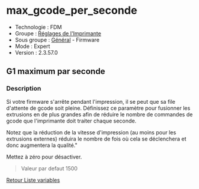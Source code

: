 # max_gcode_per_seconde

* Technologie : FDM
* Groupe : [Réglages de l'Imprimante](../printer_settings/printer_settings.md)
* Sous groupe : [Général](../printer_settings/printer_settings.md#général) - Firmware
* Mode : Expert
* Version : 2.3.57.0

## G1 maximum par seconde

### Description

Si votre firmware s'arrête pendant l'impression, il se peut que sa file d'attente de gcode soit pleine. Définissez 
ce paramètre pour fusionner les extrusions en de plus grandes afin de réduire le nombre de commandes de gcode que l'imprimante doit traiter chaque seconde.

Notez que la réduction de la vitesse d'impression (au moins pour les extrusions externes) réduira le nombre de fois où cela se déclenchera et donc augmentera la qualité."

Mettez à zéro pour désactiver.

> Valeur par defaut 1500

[Retour Liste variables](variable_list.md)

